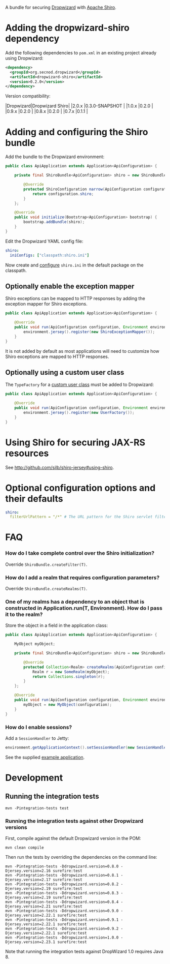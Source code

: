 A bundle for securing [Dropwizard](http://dropwizard.codahale.com) with [Apache Shiro](http://shiro.apache.org).

# Adding the dropwizard-shiro dependency

Add the following dependencies to `pom.xml` in an existing project already using Dropwizard:

```xml
<dependency>
  <groupId>org.secnod.dropwizard</groupId>
  <artifactId>dropwizard-shiro</artifactId>
  <version>0.2.0</version>
</dependency>
```

Version compatibility:

|Dropwizard|Dropwizard Shiro|
|2.0.x     |0.3.0-SNAPSHOT  |
|1.0.x     |0.2.0           |
|0.9.x     |0.2.0           |
|0.8.x     |0.2.0           |
|0.7.x     |0.1.1           |

# Adding and configuring the Shiro bundle

Add the bundle to the Dropwizard environment:

```java
public class ApiApplication extends Application<ApiConfiguration> {

    private final ShiroBundle<ApiConfiguration> shiro = new ShiroBundle<ApiConfiguration>() {

        @Override
        protected ShiroConfiguration narrow(ApiConfiguration configuration) {
            return configuration.shiro;
        }
    };

    @Override
    public void initialize(Bootstrap<ApiConfiguration> bootstrap) {
        bootstrap.addBundle(shiro);
    }
}
```

Edit the Dropwizard YAML config file:

```yaml
shiro:
  iniConfigs: ["classpath:shiro.ini"]
```

Now create and [configure](http://github.com/silb/shiro-jersey#configure-shiro) `shiro.ini` in the default package
on the classpath.

## Optionally enable the exception mapper

Shiro exceptions can be mapped to HTTP responses by adding the exception mapper for Shiro exceptions.

```java
public class ApiApplication extends Application<ApiConfiguration> {

    @Override
    public void run(ApiConfiguration configuration, Environment environment) throws Exception {
        environment.jersey().register(new ShiroExceptionMapper());
    }
}
```

It is not added by default as most applications will need to customize how Shiro exceptions are mapped to HTTP responses.

## Optionally using a custom user class

The `TypeFactory` for a [custom user class](http://github.com/silb/shiro-jersey#custom-user) must be added to Dropwizard:

```java
public class ApiApplication extends Application<ApiConfiguration> {

    @Override
    public void run(ApiConfiguration configuration, Environment environment) throws Exception {
        environment.jersey().register(new UserFactory());
    }
}
```

# Using Shiro for securing JAX-RS resources

See <http://github.com/silb/shiro-jersey#using-shiro>.

# Optional configuration options and their defaults

```yaml
shiro:
  filterUrlPattern = "/*" # The URL pattern for the Shiro servlet filter
```

# FAQ

### How do I take complete control over the Shiro initialization?

Override `ShiroBundle.createFilter(T)`.

### How do I add a realm that requires configuration parameters?

Override `ShiroBundle.createRealms(T)`.

### One of my realms has a dependency to an object that is constructed in Application.run(T, Environment). How do I pass it to the realm?

Store the object in a field in the application class:

```java
public class ApiApplication extends Application<ApiConfiguration> {

    MyObject myObject;

    private final ShiroBundle<ApiConfiguration> shiro = new ShiroBundle<ApiConfiguration>() {

        @Override
        protected Collection<Realm> createRealms(ApiConfiguration configuration) {
            Realm r = new SomeRealm(myObject);
            return Collections.singleton(r);
        }
    };

    @Override
    public void run(ApiConfiguration configuration, Environment environment) throws Exception {
        myObject = new MyObject(configuration);
    }
}
```

### How do I enable sessions?

Add a `SessionHandler` to Jetty:

```java
environment.getApplicationContext().setSessionHandler(new SessionHandler());
```

See the supplied [example application](src/test/java/org/secnod/dropwizard/shiro/test/integration/ApiApplication.java).

# Development

## Running the integration tests

    mvn -Pintegration-tests test

### Running the integration tests against other Dropwizard versions

First, compile against the default Dropwizard version in the POM:

    mvn clean compile

Then run the tests by overriding the dependencies on the command line:

    mvn -Pintegration-tests -Ddropwizard.version=0.8.0 -Djersey.version=2.16 surefire:test
    mvn -Pintegration-tests -Ddropwizard.version=0.8.1 -Djersey.version=2.17 surefire:test
    mvn -Pintegration-tests -Ddropwizard.version=0.8.2 -Djersey.version=2.19 surefire:test
    mvn -Pintegration-tests -Ddropwizard.version=0.8.3 -Djersey.version=2.19 surefire:test
    mvn -Pintegration-tests -Ddropwizard.version=0.8.4 -Djersey.version=2.21 surefire:test
    mvn -Pintegration-tests -Ddropwizard.version=0.9.0 -Djersey.version=2.22.1 surefire:test
    mvn -Pintegration-tests -Ddropwizard.version=0.9.1 -Djersey.version=2.22.1 surefire:test
    mvn -Pintegration-tests -Ddropwizard.version=0.9.2 -Djersey.version=2.22.1 surefire:test
    mvn -Pintegration-tests -Ddropwizard.version=1.0.0 -Djersey.version=2.23.1 surefire:test

Note that running the integration tests against DropWizard 1.0 requires Java 8.
